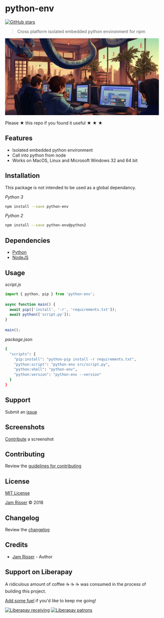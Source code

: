 # python-env

[![GitHub stars](https://img.shields.io/github/stars/codejamninja/python-env.svg?style=social&label=Stars)](https://github.com/codejamninja/python-env)

> Cross platform isolated embedded python environment for npm

![](assets/python-env.png)

Please ★ this repo if you found it useful ★ ★ ★


## Features

* Isolated embedded python environment
* Call into python from node
* Works on MacOS, Linux and Microsoft Windows 32 and 64 bit


## Installation

This package is not intended to be used as a global dependancy.

_Python 3_
```sh
npm install --save python-env
```

_Python 2_
```sh
npm install --save python-env@python2
```


## Dependencies

* [Python](https://python.org)
* [NodeJS](https://nodejs.org)


## Usage

_script.js_
```js
import { python, pip } from 'python-env';

async function main() {
  await pip(['install', '-r', 'requirements.txt']);
  await python(['script.py']);
}

main();
```

_package.json_
```sh
{
  "scripts": {
    "pip:install": "python-pip install -r requirements.txt",
    "python:script": "python-env src/script.py",
    "python:shell": "python-env",
    "python:version": "python-env --version"
  }
}
```


## Support

Submit an [issue](https://github.com/codejamninja/python-env/issues/new)


## Screenshots

[Contribute](https://github.com/codejamninja/python-env/blob/master/CONTRIBUTING.md) a screenshot


## Contributing

Review the [guidelines for contributing](https://github.com/codejamninja/python-env/blob/master/CONTRIBUTING.md)


## License

[MIT License](https://github.com/codejamninja/python-env/blob/master/LICENSE)

[Jam Risser](https://codejam.ninja) © 2018


## Changelog

Review the [changelog](https://github.com/codejamninja/python-env/blob/master/CHANGELOG.md)


## Credits

* [Jam Risser](https://codejam.ninja) - Author


## Support on Liberapay

A ridiculous amount of coffee ☕ ☕ ☕ was consumed in the process of building this project.

[Add some fuel](https://liberapay.com/codejamninja/donate) if you'd like to keep me going!

[![Liberapay receiving](https://img.shields.io/liberapay/receives/codejamninja.svg?style=flat-square)](https://liberapay.com/codejamninja/donate)
[![Liberapay patrons](https://img.shields.io/liberapay/patrons/codejamninja.svg?style=flat-square)](https://liberapay.com/codejamninja/donate)
